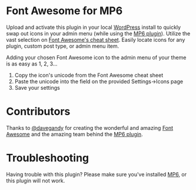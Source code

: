 Font Awesome for MP6
====================

Upload and activate this plugin in your local <a href="http://wordpress.org" target="_blank">WordPress</a> install to quickly swap out icons in your admin menu (while using the <a href="http://wordpress.org/plugins/mp6/" target="_blank">MP6 plugin</a>). Utilize the vast selection on <a href="http://fortawesome.github.io/Font-Awesome/cheatsheet/" target="_blank">Font Awesome's cheat sheet</a>. Easily locate icons for any plugin, custom post type, or admin menu item.

Adding your chosen Font Awesome icon to the admin menu of your theme is as easy as 1, 2, 3... 

<ol>
<li>Copy the icon's unicode from the Font Awesome cheat sheet</li>
<li>Paste the unicode into the field on the provided Settings->Icons page</li>
<li>Save your settings</li>
</ol>

Contributors
====================

Thanks to <a href="https://github.com/davegandy" target="_blank">@davegandy</a> for creating the wonderful and amazing <a href="http://fortawesome.github.io/Font-Awesome/" target="_blank">Font Awesome</a> and the amazing team behind the <a href="http://wordpress.org/plugins/mp6/" target="_blank">MP6 plugin</a>.

Troubleshooting
====================

Having trouble with this plugin? Please make sure you've installed <a href="http://wordpress.org/plugins/mp6/" target="_blank">MP6</a>, or this plugin will not work.

